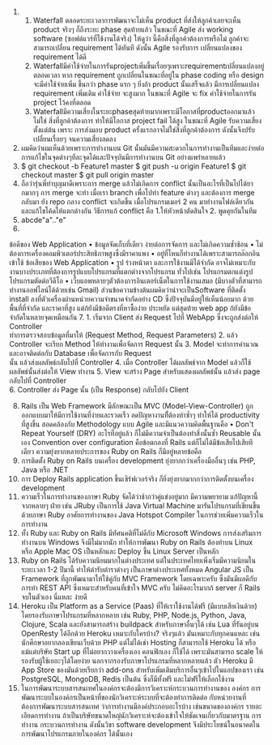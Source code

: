 1.	     	
    1. Waterfall ตลอดระยะเวลาการพัฒนาจะไม่เห็น product ที่ส่งให้ลูกค้าเลยจะเห็น product จริงๆ ก็ถึงระยะ phase สุดท้ายแล้ว ในขณะที่ Agile ส่ง working software (ซอฟต์แวร์ที่ใช้งานได้จริง) ให้ดูว่า นี้คือสิ่งที่ลูกค้าต้องการหรือไม่ ลูกค้าจะสามารถเปลี่ยน requirement ได้ทันที ดังนั้น Agile รองรับการ เปลี่ยนแปลงของ requirement ได้ดี 
    2. Waterfallมีค่าใช้จ่ายในการรันprojectเพิ่มขึ้นเรื่อยๆเพราะrequirementเปลี่ยนแปลงอยู่ ตลอดเวลา หาก requirement ถูกเปลี่ยนในขณะที่อยู่ใน phase coding หรือ design จะมีค่าใช้จ่ายเพิ่ม ขึ้นกว่า phase แรก ๆ ยิ่งถ้า product นั้นเสร็จแล้ว มีการเปลี่ยนแปลง requirement เพิ่มเติม ค่าใช้จ่าย จะสูงมาก ในขณะที่ Agile จะ fix ค่าใช้จ่ายในการรัน project ไว้คงที่ตลอด
    3. Waterfallมีความเสี่ยงในระยะphaseสุดท้ายมากเพราะมีโอกาสที่productออกมาแล้วไม่ใช่ สิ่งที่ลูกค้าต้องการ ทำให้มีโอกาส project fail ได้สูง ในขณะที่ Agile รับความเสี่ยงตั้งแต่ต้น เพราะ การส่งมอบ product ครั้งแรกอาจไม่ใช่สิ่งที่ลูกค้าต้องการ ดังนั้นจึงปรับเปลี่ยนเรื่อยๆ จนความเสี่ยงลดลง
2.	ผมคิดว่าผมเห็นด้วยเพราะการทำงานบน Git นั้นมันมีความสะดวกในการทำงานเป็นทีมและง่ายต่อการแก้ไขในจุดต่างๆทีละจุดได้และปัจจุบันมีการทำงานบน Git อย่างแพร่หลายแล้ว
3.	$ git checkout -b Feature1 master
    $ git push -u origin Feature1
    $ git checkout master
    $ git pull origin master
4.	ถือว่ารุ่นพี่ทำบุญมาดีเพราะการ merge แล้วไม่เกิดการ conflict นั้นเป็นอะไรที่เป็นไปได้ยากมากๆ
การ merge จะทำ เมื่อเรา branch เพื่อไปทำ  feature ต่างๆ และต้องการ merge กลับมา ยัง repo กลาง
conflict จะเกิดขึ้น เมื่อโปรแกรมเมอร์ 2 คน มาทำงานไฟล์เดียวกัน และแก้ไขโค้ดให้แตกต่างกัน
วิธีการแก้ conflict  คือ 1.ให้หัวหน้าตัดสินใจ  2. พูดคุยกันในทีม
5.	abcde"a".."e" 
6.	
ข้อดีของ Web Application
•	ข้อมูลจัดเก็บที่เดียว ง่ายต่อการจัดการ และไม่เกิดความซ้ำซ้อน
•	ไม่ต้องการเครื่องคอมพิวเตอร์ประสิทธิภาพสูงซึ่งมีราคาแพง
•	อยู่ที่ไหนก็ทำงานได้เพราะสามารถล๊อกอินเข้าใช้
ข้อเสียของ Web Application
•	รูป ร่างหน้าตา และการใช้งานมีได้จำกัด อาจไม่เหมาะกับงานบางประเภทที่ต้องการรูปแบบโปรแกรมที่แตกต่างจากโปรแกรม ทั่วไปเช่น โปรแกรมตกแต่งรูป โปรแกรมตัดต่อวีดีโอ
•	เว็บแอพหลายๆตัวต้องการอินเตอร์เน็ตในการใช้งานเสมอ (มีบางตัวที่สามารถทำงานออฟไลน์ได้ด้วยเช่น Gmail)
ส่วนข้อความข้างต้นผมคิดว่าน่าจะเป็นSoftware ที่ติดตั้ง install ลงที่ตัวเครื่องผ่านหน่วยความจำขนาดจำกัดอย่าง CD ซึ่งปัจจุบันมีอยู่ให้เห็นน้อยมาก ด้วยพื้นที่ที่จำกัด  และราคาที่สูง แต่ก้ยังมีข้อดีตรงที่หาซื้อง่าย ประหยัด แต่สุดท้าย web app ก้ยังมีข้อจำกัดในหลายจุดเหมือนกัน
7.	1. เริ่มจาก Client ส่ง Request ไปที่ WebApp ซึ่งจะถูกส่งต่อให้ Controller  
    ทำการตรวจสอบข้อมูลที่มาให้ (Request Method, Request Parameters) 
    2. แล้ว Controller จะเรียก Method ให้ทำงานเพื่อจัดการ Request นั้น 
    3. Model จะทำการคำนวณและอาจติดต่อกับ Database เพื่อจัดการกับ Request  
    นั้น แล้วส่งผลลัพธ์กลับไปที่ Controller 
    4. เมื่อ Controller ได้ผลลัพธ์จาก Model แล้วก็ใช้ผลลัพธ์นั้นส่งต่อให้ View ทำงาน 
    5. View จะสร้าง Page สำหรับแสดงผลลัพธ์นั้น แล้วส่ง page กลับไปที่ Controller  
    6. Controller ส่ง Page นั้น (เป็น Response) กลับไปยัง Client

8.	Rails เป็น Web Framework มีลักษณะเป็น MVC (Model-View-Controller) ถูกออกแบบมาให้มีการใช้งานที่ง่ายและรวดเร็ว ลดปัญหางานทีี่ต้องทำซ้ำๆ ทำให้ได้ productivity ที่สูงขึ้น สอดคล้องกับ Methodology แบบ Agile และมีแนวความคิดพื้นฐานคือ 
•	Don't Repeat Yourself (DRY) อะไรที่อยู่แล้ว ก็ไม่มีความจำเป็นต้องทำสิ่งนั้นซ้ำ
Reusable นั้นเอง Convention over configuration คือข้อตกลงที่ Rails
แต่ก็ไม่ได้มีข้อเสียไปเสียทีเดียว ความยุ่งยากหลายประการของ Ruby on Rails ก็มีอยู่หลายข้อคือ
  1.	การติดตั้ง Ruby on Rails บนเครื่อง development ยุ่งยากกว่าเครื่องมืออื่นๆ เช่น PHP, Java หรือ .NET
  2.	การ Deploy Rails application ขึ้นเซิร์ฟเวอร์จริง ก็ยิ่งยุ่งยากมากกว่าการติดตั้งบนเครื่อง development
  3.	ความเร็วในการทำงานของภาษา Ruby จัดได้ว่าช้ากว่าคู่แข่งอยู่มาก มีความพยายาม แก้ปัญหานี้จากหลายๆ ฝ่าย เช่น JRuby เป็นการใช้ Java Virtual Machine มารันโปรแกรมที่เขียนขึ้นด้วยภาษา Ruby อาศัยการทำงานของ Java Hotspot Compiler ในการช่วยเพิ่มความเร็วในการทำงาน
  4.	ทั้ง Ruby และ Ruby on Rails มีทัศนคติที่ไม่ดีกับ Microsoft Windows การส่งเสริมการ ทำงานบน Windows จึงมีไม่มากนัก ทำให้การพัฒนา Ruby on Rails ต้องทำบน Linux หรือ Apple Mac OS เป็นหลักและ Deploy ขึ้น Linux Server เป็นหลัก
  5.	Ruby on Rails ได้รับความนิยมมากในต่างประเทศ แต่ในประเทศไทยเพิ่งเริ่มมีความนิยมในระยะเวลา 1-2 ปีมานี้ ทำให้ตำรับตำราต่างๆ เป็นภาษาต่างประเทศทั้งหมด
	Angular JS เป็น Framework ที่ถูกพัฒนามาให้ใช้คู่กับ MVC Framework โดยเฉพาะครับ ซึ่งมันมีผลดีกับการทำ REST API ซึ่งเหมาะสำหรับคนที่เข้าใจ MVC ครับ 
ไม่คิดอะไรมากก้ server ก็ Rails จบในตัวเอง นี่แหละ ง่ายดี
9.	Heroku เป็น Platform as a Service (Paas) ที่ให้เราใช้งานได้ฟรี (มีแบบเสียเงินด้วย) โดยรองรับภาษาโปรแกรมที่หลากหลาย เช่น Ruby, PHP, Node.js, Python, Java, Clojure, Scala และยังสามารถสร้าง buildpack สำหรับภาษาอื่นๆได้ เช่น Lua ที่รันอยู่บน OpenResty ได้อีกด้วย
Heroku เหมาะกับใครบ้าง? จริงๆแล้ว มันเหมาะกับทุกคนแหละ เช่น นักศึกษาอยากลองเขียนเว็บด้วย PHP แต่ไม่ได้เช่า Hosting ก็สามารถใช้ Heroku ได้ หรือแม้แต่บริษัท Start up ที่ไม่อยากวางเครื่องเอง คอนฟิกเอง ก็ใช้ได้ เพราะมันสามารถ scale ให้รองรับผู้ใช้เยอะๆได้โดยง่าย
นอกจากรองรับภาษาโปรแกรมที่หลากหลายแล้ว ตัว Heroku มี App Store ของมันด้วยเรียกว่า add-ons สำหรับเพิ่มเติมบริการอื่นๆเข้าไปในแอปของเรา เช่น PostgreSQL, MongoDB, Redis เป็นต้น ซึ่งก็มีทั้งฟรี และไม่ฟรีให้เลือกใช้งาน
10.	 ในการพัฒนาระบบสารสนเทศในองค์กรจะต้องมีการวิเคราะห์กระบวนการทํางานของ องค์กร การพัฒนาระบบในองค์กรเป็นหน้าที่ของนักวิเคราะห์ระบบที่จะต้องทําการติดต่อ กับหน่วยงานที่ต้องการพัฒนาระบบสารสนเทศ ว่าการทํางานมีองค์ประกอบอะไรบ้าง เช่นขนาดขององค์กร รายละเอียดการทํางาน ถ้าเป็นบริษัทขนาดใหญ่นักวิเคราะห์จะต้องเข้าใจให้ชัดเจนเกี่ยวกับมาตรฐาน การทํางาน กระบวนการทํางาน ดังนั้นวิขา software development จึงมีประโยชน์ในอนาคตในการพัฒนาโปรแกรมภายในองค์กร ได้นั้นเอง



